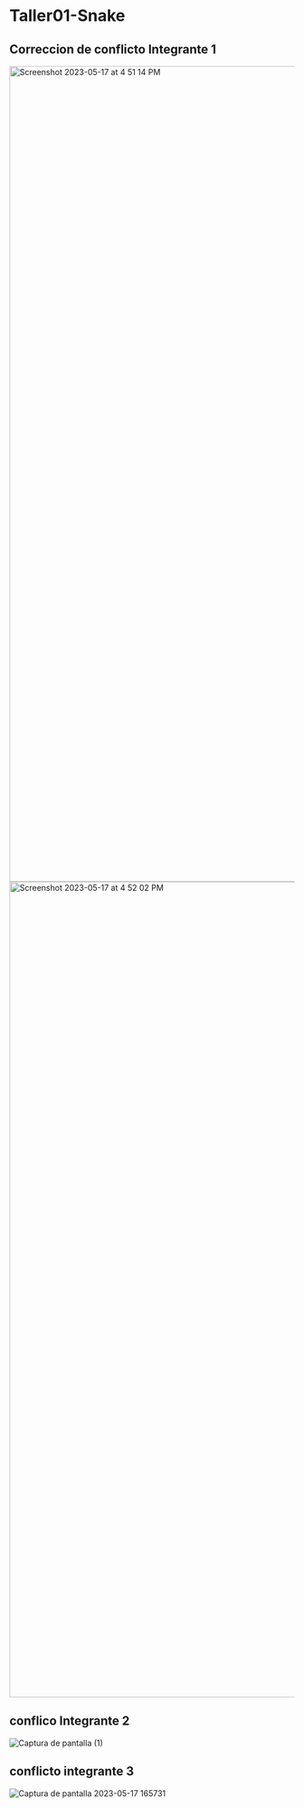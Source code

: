 # Taller01-Snake
## Correccion de conflicto Integrante 1
<img width="1440" alt="Screenshot 2023-05-17 at 4 51 14 PM" src="https://github.com/cisuarez/Taller01-Snake/assets/84451817/718efebf-7b67-49fa-a6b2-fe705474e101">
<img width="1440" alt="Screenshot 2023-05-17 at 4 52 02 PM" src="https://github.com/cisuarez/Taller01-Snake/assets/84451817/7c8ca24f-fd21-4512-909e-97dfb6670146">

## conflico Integrante 2
![Captura de pantalla (1)](https://github.com/cisuarez/Taller01-Snake/assets/89329395/28766e9a-2614-44c1-9846-c5fbb3f4c188)

## conflicto integrante 3
![Captura de pantalla 2023-05-17 165731](https://github.com/cisuarez/Taller01-Snake/assets/96491039/892945a4-307d-4fbb-b3b7-866559a8e32d)

